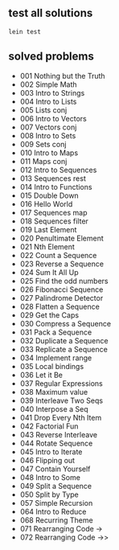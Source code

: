 ## test all solutions
```
lein test
```
## solved problems
- 001 Nothing but the Truth
- 002 Simple Math
- 003 Intro to Strings
- 004 Intro to Lists
- 005 Lists conj
- 006 Intro to Vectors
- 007 Vectors conj
- 008 Intro to Sets
- 009 Sets conj
- 010 Intro to Maps
- 011 Maps conj
- 012 Intro to Sequences
- 013 Sequences rest
- 014 Intro to Functions
- 015 Double Down
- 016 Hello World
- 017 Sequences map
- 018 Sequences filter
- 019 Last Element
- 020 Penultimate Element
- 021 Nth Element
- 022 Count a Sequence
- 023 Reverse a Sequence
- 024 Sum It All Up
- 025 Find the odd numbers
- 026 Fibonacci Sequence
- 027 Palindrome Detector
- 028 Flatten a Sequence
- 029 Get the Caps
- 030 Compress a Sequence
- 031 Pack a Sequence
- 032 Duplicate a Sequence
- 033 Replicate a Sequence
- 034 Implement range
- 035 Local bindings
- 036 Let it Be
- 037 Regular Expressions
- 038 Maximum value
- 039 Interleave Two Seqs
- 040 Interpose a Seq
- 041 Drop Every Nth Item
- 042 Factorial Fun
- 043 Reverse Interleave
- 044 Rotate Sequence
- 045 Intro to Iterate
- 046 Flipping out
- 047 Contain Yourself
- 048 Intro to Some
- 049 Split a Sequence
- 050 Split by Type
- 057 Simple Recursion
- 064 Intro to Reduce
- 068 Recurring Theme
- 071 Rearranging Code ->
- 072 Rearranging Code ->>
